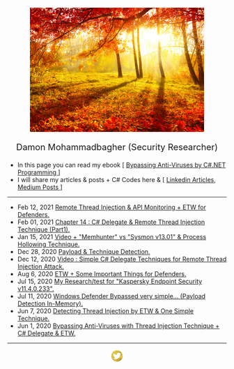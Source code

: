 <p align="center"> <img src="fall-sunrise.jpg" width="400"> </p>
<p style="font-size:20px" align="center">Damon Mohammadbagher (Security Researcher)</p>

- In this page you can read my ebook [ [Bypassing Anti-Viruses by C#.NET Programming ](https://damonmohammadbagher.github.io/Posts/ebookBypassingAVsByCsharpProgramming/index.htm
)]
- I will share my articles & posts + C# Codes here & 
[ [Linkedin Articles](https://www.linkedin.com/today/author/damonmohammadbagher), [Medium Posts ](https://medium.com/@DamonMohammadbagher)]

-------------------------------------------------------------

- Feb 12, 2021 [Remote Thread Injection & API Monitoring + ETW for Defenders.](/Posts/11Feb2021x.html)
- Feb 01, 2021 [Chapter 14 : C# Delegate & Remote Thread Injection Technique (Part1).](https://github.com/DamonMohammadbagher/eBook-BypassingAVsByCSharp/tree/master/CH14)
- Jan 15, 2021 [Video + "Memhunter" vs "Sysmon v13.01" & Process Hollowing Technique.](https://damonmohammadbagher.medium.com/memhunter-vs-sysmon-v13-01-process-hollowing-technique-5f67d6907aff)
- Dec 28, 2020 [Payload & Technique Detection.](/Posts/28Dec2020x.html)
- Dec 12, 2020 [Video : Simple C# Delegate Techniques for Remote Thread Injection Attack.](https://www.youtube.com/watch?v=kCgHl-UnM-s)
- Aug 6, 2020 [ETW + Some Important Things for Defenders.](/Posts/6Aug2020x.html)
- Jul 15, 2020 [My Research/test for "Kaspersky Endpoint Security v11.4.0.233".](/Posts/15Jul2020x.html)
- Jul 11, 2020 [Windows Defender Bypassed very simple... (Payload Detection In-Memory).](/Posts/11Jul2020x.html)
- Jun 7, 2020 [Detecting Thread Injection by ETW & One Simple Technique.](/Posts/7jun2020x.html)
- Jun 1, 2020 [Bypassing Anti-Viruses with Thread Injection Technique + C# Delegate & ETW.](/Posts/1jun2020x.html)

-------------------------------------------------------------
<p align="center"><a href="https://www.twitter.com/_Damon_M_"> <img src="tw_ico.jpeg" height="30" width="30"> </a></p>



